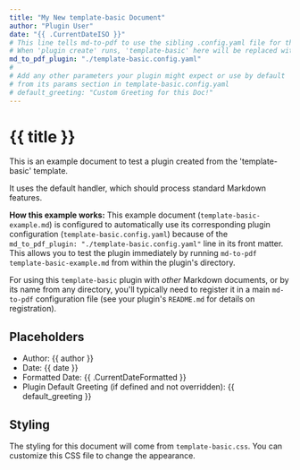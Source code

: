 ```yaml
---
title: "My New template-basic Document"
author: "Plugin User"
date: "{{ .CurrentDateISO }}"
# This line tells md-to-pdf to use the sibling .config.yaml file for this specific document.
# When 'plugin create' runs, 'template-basic' here will be replaced with the new plugin's name.
md_to_pdf_plugin: "./template-basic.config.yaml"
#
# Add any other parameters your plugin might expect or use by default
# from its params section in template-basic.config.yaml
# default_greeting: "Custom Greeting for this Doc!"
---
```


# {{ title }}

This is an example document to test a plugin created from the 'template-basic' template.

It uses the default handler, which should process standard Markdown features.

**How this example works:**
This example document (`template-basic-example.md`) is configured to automatically use its corresponding plugin configuration (`template-basic.config.yaml`) because of the `md_to_pdf_plugin: "./template-basic.config.yaml"` line in its front matter. This allows you to test the plugin immediately by running `md-to-pdf template-basic-example.md` from within the plugin's directory.

For using this `template-basic` plugin with *other* Markdown documents, or by its name from any directory, you'll typically need to register it in a main `md-to-pdf` configuration file (see your plugin's `README.md` for details on registration).

## Placeholders

* Author: {{ author }}
* Date: {{ date }}
* Formatted Date: {{ .CurrentDateFormatted }}
* Plugin Default Greeting (if defined and not overridden): {{ default_greeting }}

## Styling

The styling for this document will come from `template-basic.css`. You can customize this CSS file to change the appearance.
